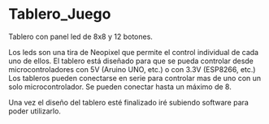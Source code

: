# Tablero_Juego
Tablero con panel led de 8x8 y 12 botones.

Los leds son una tira de Neopixel que permite el control individual de cada uno de ellos. El tablero está diseñado para que se pueda controlar desde microcontroladores con 5V (Aruino UNO, etc.) o con 3.3V (ESP8266, etc.)
Los tableros pueden conectarse en serie para controlar mas de uno con un solo microcontrolador. Se pueden conectar hasta un máximo de 8.

Una vez el diseño del tablero esté finalizado iré subiendo software para poder utilizarlo.

